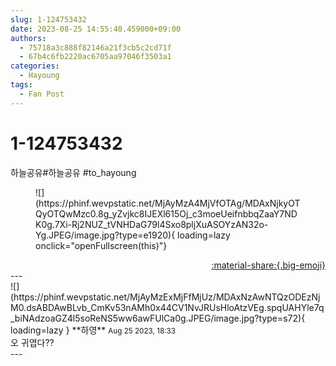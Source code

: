 ```yaml
---
slug: 1-124753432
date: 2023-08-25 14:55:40.459000+09:00
authors:
  - 75718a3c888f82146a21f3cb5c2cd71f
  - 67b4c6fb2220ac6705aa97046f3503a1
categories:
  - Hayoung
tags:
  - Fan Post
---
```


# 1-124753432

<div class="post-container" markdown="1">
<div class="content-container md-sidebar__scrollwrap" markdown="1">

하늘공유\#하늘공유  \#to_hayoung 
<figure markdown="1">
![](https://phinf.wevpstatic.net/MjAyMzA4MjVfOTAg/MDAxNjkyOTQyOTQwMzc0.8g_yZvjkc8IJEXl615Oj_c3moeUeifnbbqZaaY7NDK0g.7Xi-Rj2NUZ_tVNHDaG79l4Sxo8pljXuASOYzAN32o-Yg.JPEG/image.jpg?type=e1920){ loading=lazy onclick="openFullscreen(this)"}
</figure>


</div>
</div>

<div style="text-align: right;" markdown="1">
<a href="https://weverse.io/fromis9/fanpost/1-124753432" style="text-align: right;">:material-share:{.big-emoji}</a>
</div>
---

<div class="comments-container md-sidebar__scrollwrap" markdown="1">
<div class="comment" markdown="1">
<div class='id-container' markdown="1">
![](https://phinf.wevpstatic.net/MjAyMzExMjFfMjUz/MDAxNzAwNTQzODEzNjM0.dsABDAwBLvb_CmKv53nAMh0x44CV1NvJRUsHloAtzVEg.spqUAHYle7q_biNAdzoaGZ4l5soReNS5ww6awFUlCa0g.JPEG/image.jpg?type=s72){ loading=lazy }
**<span class="artist">하영</span>** <small>Aug 25 2023, 18:33</small><br>
</div>
<div class='comment-body' markdown="1">
오 귀엽다??
</div>
</div>
</div>
---
